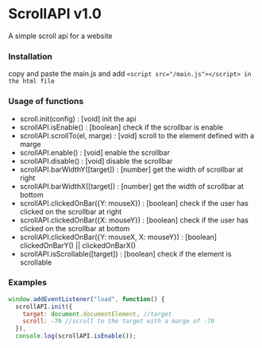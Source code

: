 # ScrollAPI v1.0
A simple scroll api for a website

### Installation
  copy and paste the main.js and add `<script src="/main.js"></script> in the html file`
  
### Usage of functions
  * scroll.init(config) : [void] init the api
  * scrollAPI.isEnable() : [boolean] check if the scrollbar is enable
  * scrollAPI.scrollTo(el, marge) : [void] scroll to the element defined with a marge
  * scrollAPI.enable() : [void] enable the scrollbar
  * scrollAPI.disable() : [void] disable the scrollbar
  * scrollAPI.barWidthY([target]) : [number] get the width of scrollbar at right
  * scrollAPI.barWidthX([target]) : [number] get the width of scrollbar at bottom
  * scrollAPI.clickedOnBar({Y: mouseX}) : [boolean] check if the user has clicked on the scrollbar at right
  * scrollAPI.clickedOnBar({X: mouseY}) : [boolean] check if the user has clicked on the scrollbar at bottom
  * scrollAPI.clickedOnBar({Y: mouseX, X: mouseY}) : [boolean] clickedOnBarY() || clickedOnBarX()
  * scrollAPI.isScrollable([target]) : [boolean] check if the element is scrollable
  
### Examples
  ```javascript
  window.addEventListener("load", function() {
    scrollAPI.init({
      target: document.documentElement, //target
      scroll: -70 //scroll to the target with a marge of -70
    }),
    console.log(scrollAPI.isEnable());
    console.log(scrollAPI.barWidthY());
    console.log(scrollAPI.isScrollable()); //html element
    console.log(scrollAPI.isScrollable(document.body)); //body element
    scrollAPI.disable();
    setTimeout(function() {
      scrollAPI.enable();
    }, 1000); //1000 == 1s
    document.addEventListener("mousedown", function(e) {
      console.log("right bar: " + scrollAPI.clickedOnBar({Y: e.offsetX}));
      console.log("bottom bar: " + scrollAPI.clickedOnBar({X: e.offsetY}));
      console.log("bottom/right bar: " + scrollAPI.clickedOnBar({Y: e.offsetX, X: e.offsetY}));
    }, false);
  });
  ```

